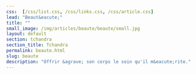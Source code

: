 ```yaml
---
css:  [/css/list.css, /css/links.css, /css/article.css]
lead: "Beaut&eacute;"
title: ""
small_image: /img/articles/beaute/beaute/small.jpg
layout: default
section: tchandra
section_title: Tchandra
permalink: beaute.html
slug: beaute
description: "Offrir &agrave; son corps le soin qu'il m&eacute;rite."
---
```


